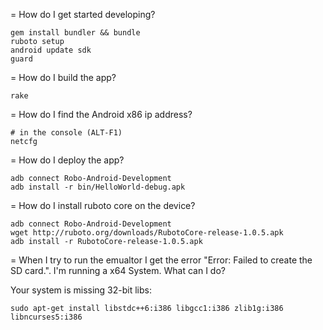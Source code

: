 = How do I get started developing?

    gem install bundler && bundle
    ruboto setup
    android update sdk
    guard

= How do I build the app?

    rake

= How do I find the Android x86 ip address?

    # in the console (ALT-F1)
    netcfg

= How do I deploy the app?

    adb connect Robo-Android-Development
    adb install -r bin/HelloWorld-debug.apk

= How do I install ruboto core on the device?

    adb connect Robo-Android-Development
    wget http://ruboto.org/downloads/RubotoCore-release-1.0.5.apk
    adb install -r RubotoCore-release-1.0.5.apk

= When I try to run the emualtor I get the error "Error: Failed to create the SD card.". I'm running a x64 System. What can I do?

Your system is missing 32-bit libs:

    sudo apt-get install libstdc++6:i386 libgcc1:i386 zlib1g:i386 libncurses5:i386